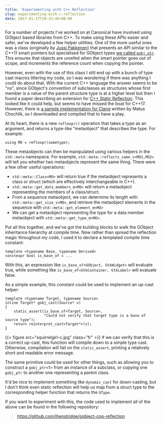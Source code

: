 ```yaml
---
title: 'Experimenting with C++ Reflection'
slug: experimenting-with-c-reflection
date: 2017-01-17T19:33:45+08:00
---
```


For a number of projects I\'ve worked on at Canonical have involved
using GObject based libraries from C++. To make using these APIs easier
and safer, we\'ve developed a few helper utilities. One of the more
useful ones was a class (originally by [Jussi
Pakkenen](http://nibblestew.blogspot.com/)) that presents an API similar
to the C++11 smart pointers but specialised for GObject types [we called
`gobj_ptr`](http://bazaar.launchpad.net/~unity-team/thumbnailer/trunk/view/head:/include/internal/gobj_memory.h).
This ensures that objects are unrefed when the smart pointer goes out of
scope, and increments the reference count when copying the pointer.

However, even with the use of this class I still end up with a bunch of
type cast macros littering my code, so I was wondering if there was
anything I could do about that. With the current C++ language the answer
seems to be \"no\", since GObject\'s convention of subclasses as
structures whose first member is a value of the parent structure type is
at a higher level but then I found a paper describing an extension for
[C++ Static
Reflection](http://www.open-std.org/jtc1/sc22/wg21/docs/papers/2016/p0194r1.html).
This looked like it could help, but seems to have missed the boat for
C++17. However, there is [a sample implementation for
Clang](https://github.com/matus-chochlik/clang) written by Matus
Chochlik, so I downloaded and compiled that to have a play.

At its heart, there is a new `reflexpr()` operation that takes a type as
an argument, and returns a type-like \"metaobject\" that describes the
type. For example:

    using MO = reflexpr(sometype);

These metaobjects can then be manipulated using various helpers in the
`std::meta` namespace. For example,
`std::meta::reflects_same_v<MO1,MO2>` will tell you whether two
metaobjects represent the same thing. There were a few other useful
operations:

-   `std::meta::Class<MO>` will return true if the metaobject
    represents a class or struct (which are effectively
    interchangeable in C++).
-   `std::meta::get_data_members_m<MO>` will return a metaobject
    representing the members of a class/struct.
-   From a sequence metaobject, we can determine its length with
    `std::meta::get_size_v<MO>`, and retrieve the metaobject elements
    in the sequence with `std::meta::get_element_m<MO>`
-   We can get a metaobject representing the type for a data member
    metaobject with `std::meta::get_type_m<MO>`.

Put all this together, and we\'ve got the building blocks to walk the
GObject inheritance hierarchy at compile time. Now rather than spread
the reflection magic throughout my code, I used it to declare a
templated compile time constant:

    template <typename Base, typename Derived>
    constexpr bool is_base_of = ...

With this, an expression like `is_base_of<GObject, GtkWidget>` will
evaluate true, while something like
`is_base_of<GtkContainer, GtkLabel>` will evaluate false.

As a simple example, this constant could be used to implement an
up-cast helper:

    template <typename Target, typename Source>
    inline Target* gobj_cast(Source* v)
    {
        static_assert(is_base_of<Target, Source>,
                      "Could not verify that target type is a base of source type");
        return reinterpret_cast<Target*>(v);
    }

{{< figure src="squirrelgirl-c.jpg" class="fr" >}}
If we can verify that this is a correct up-cast, this function will
compile down to a simple type cast. Otherwise, compilation will fail
on the `static_assert`, printing a relatively short and readable error
message.

The same primitive could be used for other things, such as
allowing you to construct a `gobj_ptr<T>` from an instance of a
subclass, or copying one `gobj_ptr` to another one representing a
parent class.

It\'d be nice to implement something like `dynamic_cast` for
down-casting, but I don\'t think even static reflection will help
us map from a struct type to the corresponding helper function
that returns the `GType`.

If you want to experiment with this, the code used to implement
all of the above can be found in the following repository:

> <https://github.com/jhenstridge/gobject-cpp-reflection>
